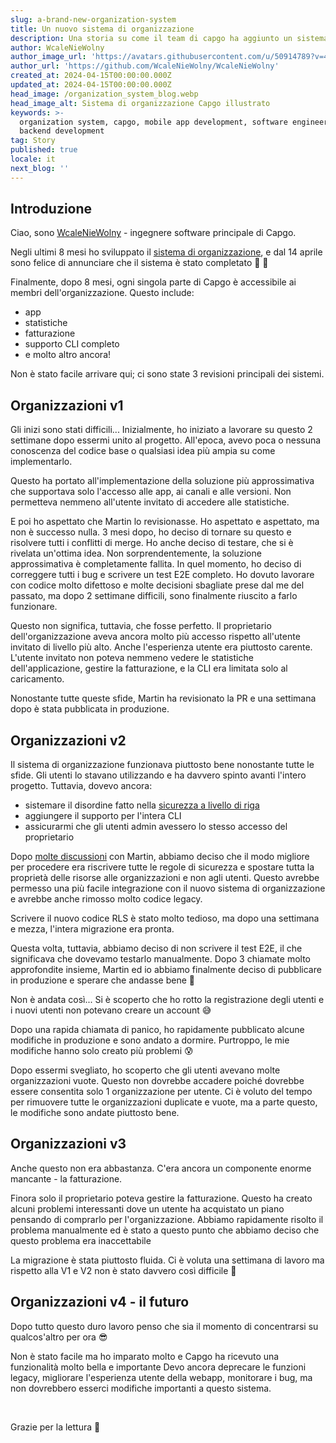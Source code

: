 ```yaml
---
slug: a-brand-new-organization-system
title: Un nuovo sistema di organizzazione
description: Una storia su come il team di capgo ha aggiunto un sistema di organizzazione
author: WcaleNieWolny
author_image_url: 'https://avatars.githubusercontent.com/u/50914789?v=4'
author_url: 'https://github.com/WcaleNieWolny/WcaleNieWolny'
created_at: 2024-04-15T00:00:00.000Z
updated_at: 2024-04-15T00:00:00.000Z
head_image: /organization_system_blog.webp
head_image_alt: Sistema di organizzazione Capgo illustrato
keywords: >-
  organization system, capgo, mobile app development, software engineering,
  backend development
tag: Story
published: true
locale: it
next_blog: ''
---
```

## Introduzione

Ciao, sono [WcaleNieWolny](https://github.com/WcaleNieWolny/WcaleNieWolny) - ingegnere software principale di Capgo.

Negli ultimi 8 mesi ho sviluppato il [sistema di organizzazione](/docs/webapp/organization-system/), e dal 14 aprile sono felice di annunciare che il sistema è stato completato 🎉 🎊

Finalmente, dopo 8 mesi, ogni singola parte di Capgo è accessibile ai membri dell'organizzazione. Questo include:
 - app
 - statistiche
 - fatturazione
 - supporto CLI completo
 - e molto altro ancora!

Non è stato facile arrivare qui; ci sono state 3 revisioni principali dei sistemi.

## Organizzazioni v1

Gli inizi sono stati difficili... Inizialmente, ho iniziato a lavorare su questo 2 settimane dopo essermi unito al progetto.
All'epoca, avevo poca o nessuna conoscenza del codice base o qualsiasi idea più ampia su come implementarlo.

Questo ha portato all'implementazione della soluzione più approssimativa che supportava solo l'accesso alle app, ai canali e alle versioni.
Non permetteva nemmeno all'utente invitato di accedere alle statistiche.

E poi ho aspettato che Martin lo revisionasse. Ho aspettato e aspettato, ma non è successo nulla. 3 mesi dopo, ho deciso di tornare su questo e risolvere tutti i conflitti di merge. Ho anche deciso di testare, che si è rivelata un'ottima idea.
Non sorprendentemente, la soluzione approssimativa è completamente fallita. In quel momento, ho deciso di correggere tutti i bug e scrivere un test E2E completo.
Ho dovuto lavorare con codice molto difettoso e molte decisioni sbagliate prese dal me del passato, ma dopo 2 settimane difficili, sono finalmente riuscito a farlo funzionare.

Questo non significa, tuttavia, che fosse perfetto. Il proprietario dell'organizzazione aveva ancora molto più accesso rispetto all'utente invitato di livello più alto. Anche l'esperienza utente era piuttosto carente. L'utente invitato non poteva nemmeno vedere le statistiche dell'applicazione, gestire la fatturazione, e la CLI era limitata solo al caricamento.

Nonostante tutte queste sfide, Martin ha revisionato la PR e una settimana dopo è stata pubblicata in produzione.

## Organizzazioni v2

Il sistema di organizzazione funzionava piuttosto bene nonostante tutte le sfide. Gli utenti lo stavano utilizzando e ha davvero spinto avanti l'intero progetto. Tuttavia, dovevo ancora:
 - sistemare il disordine fatto nella [sicurezza a livello di riga](https://supabase.com/docs/guides/auth/row-level-security)
 - aggiungere il supporto per l'intera CLI
 - assicurarmi che gli utenti admin avessero lo stesso accesso del proprietario

Dopo [molte discussioni](https://github.com/Cap-go/capgo/issues/564) con Martin, abbiamo deciso che il modo migliore per procedere era riscrivere tutte le regole di sicurezza e spostare tutta la proprietà delle risorse alle organizzazioni e non agli utenti.
Questo avrebbe permesso una più facile integrazione con il nuovo sistema di organizzazione e avrebbe anche rimosso molto codice legacy.

Scrivere il nuovo codice RLS è stato molto tedioso, ma dopo una settimana e mezza, l'intera migrazione era pronta.

Questa volta, tuttavia, abbiamo deciso di non scrivere il test E2E, il che significava che dovevamo testarlo manualmente. Dopo 3 chiamate molto approfondite insieme, Martin ed io abbiamo finalmente deciso di pubblicare in produzione e sperare che andasse bene 🙏

Non è andata così... Si è scoperto che ho rotto la registrazione degli utenti e i nuovi utenti non potevano creare un account 😅

Dopo una rapida chiamata di panico, ho rapidamente pubblicato alcune modifiche in produzione e sono andato a dormire. Purtroppo, le mie modifiche hanno solo creato più problemi 😰

Dopo essermi svegliato, ho scoperto che gli utenti avevano molte organizzazioni vuote. Questo non dovrebbe accadere poiché dovrebbe essere consentita solo 1 organizzazione per utente. Ci è voluto del tempo per rimuovere tutte le organizzazioni duplicate e vuote, ma a parte questo, le modifiche sono andate piuttosto bene.

## Organizzazioni v3

Anche questo non era abbastanza. C'era ancora un componente enorme mancante - la fatturazione.

Finora solo il proprietario poteva gestire la fatturazione. Questo ha creato alcuni problemi interessanti dove un utente ha acquistato un piano pensando di comprarlo per l'organizzazione.
Abbiamo rapidamente risolto il problema manualmente ed è stato a questo punto che abbiamo deciso che questo problema era inaccettabile

La migrazione è stata piuttosto fluida. Ci è voluta una settimana di lavoro ma rispetto alla V1 e V2 non è stato davvero così difficile 🚀

## Organizzazioni v4 - il futuro

Dopo tutto questo duro lavoro penso che sia il momento di concentrarsi su qualcos'altro per ora 😎

Non è stato facile ma ho imparato molto e Capgo ha ricevuto una funzionalità molto bella e importante
Devo ancora deprecare le funzioni legacy, migliorare l'esperienza utente della webapp, monitorare i bug,
ma non dovrebbero esserci modifiche importanti a questo sistema.

<br>

Grazie per la lettura 🚀
